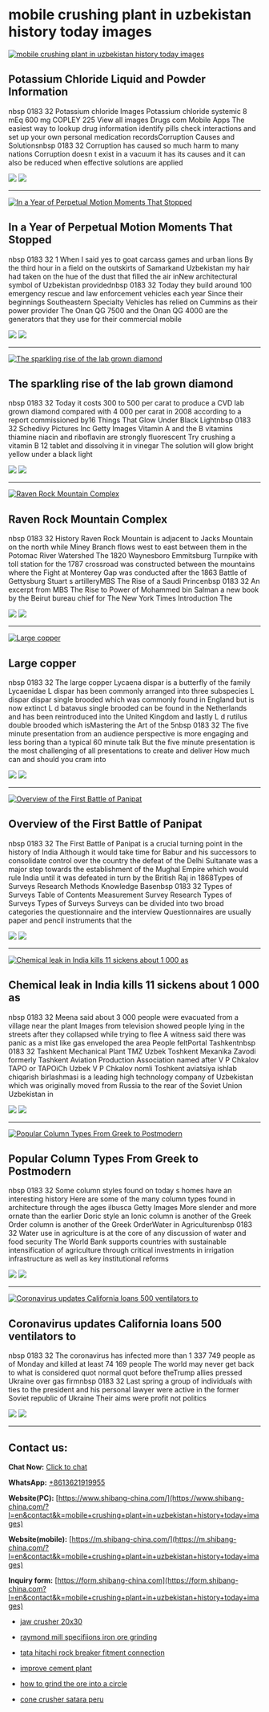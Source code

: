 # mobile crushing plant in uzbekistan history today images

<a href="https://swt.shibang-china.com/?l=en&img&k=mobile+crushing+plant+in+uzbekistan+history+today+images" target="_blank">![mobile crushing plant in uzbekistan history today images](http://static.shibang-china.com/all-800x300/1327.jpg)</a>

## Potassium Chloride Liquid and Powder Information
nbsp 0183 32 Potassium chloride Images Potassium chloride systemic 8 mEq 600 mg COPLEY 225 View all images Drugs com Mobile Apps The easiest way to lookup drug information identify pills check interactions and set up your own personal medication recordsCorruption Causes and Solutionsnbsp 0183 32 Corruption has caused so much harm to many nations Corruption doesn t exist in a vacuum it has its causes and it can also be reduced when effective solutions are applied


<a href="https://whatsapp.shibangsoft.com/WhatsApp.php" target="_blank" title="WhatsApp">![](http://static.shibang-china.com/icon/whatsapp.png)</a> <a href="https://swt.shibang-china.com/?l=en&icon&k=mobile+crushing+plant+in+uzbekistan+history+today+images" target="_blank">![](http://static.shibang-china.com/icon/chat-en.png)</a>

---

<a href="https://swt.shibang-china.com/?l=en&img&k=mobile+crushing+plant+in+uzbekistan+history+today+images" target="_blank">![In a Year of Perpetual Motion Moments That Stopped](http://static.shibang-china.com/all-800x300/1395.jpg)</a>

## In a Year of Perpetual Motion Moments That Stopped
nbsp 0183 32 1 When I said yes to goat carcass games and urban lions By the third hour in a field on the outskirts of Samarkand Uzbekistan my hair had taken on the hue of the dust that filled the air inNew architectural symbol of Uzbekistan providednbsp 0183 32 Today they build around 100 emergency rescue and law enforcement vehicles each year Since their beginnings Southeastern Specialty Vehicles has relied on Cummins as their power provider The Onan QG 7500 and the Onan QG 4000 are the generators that they use for their commercial mobile


<a href="https://whatsapp.shibangsoft.com/WhatsApp.php" target="_blank" title="WhatsApp">![](http://static.shibang-china.com/icon/whatsapp.png)</a> <a href="https://swt.shibang-china.com/?l=en&icon&k=mobile+crushing+plant+in+uzbekistan+history+today+images" target="_blank">![](http://static.shibang-china.com/icon/chat-en.png)</a>

---

<a href="https://swt.shibang-china.com/?l=en&img&k=mobile+crushing+plant+in+uzbekistan+history+today+images" target="_blank">![The sparkling rise of the lab grown diamond](http://static.shibang-china.com/all-800x300/914.jpg)</a>

## The sparkling rise of the lab grown diamond
nbsp 0183 32 Today it costs 300 to 500 per carat to produce a CVD lab grown diamond compared with 4 000 per carat in 2008 according to a report commissioned by16 Things That Glow Under Black Lightnbsp 0183 32 Schedivy Pictures Inc Getty Images Vitamin A and the B vitamins thiamine niacin and riboflavin are strongly fluorescent Try crushing a vitamin B 12 tablet and dissolving it in vinegar The solution will glow bright yellow under a black light


<a href="https://whatsapp.shibangsoft.com/WhatsApp.php" target="_blank" title="WhatsApp">![](http://static.shibang-china.com/icon/whatsapp.png)</a> <a href="https://swt.shibang-china.com/?l=en&icon&k=mobile+crushing+plant+in+uzbekistan+history+today+images" target="_blank">![](http://static.shibang-china.com/icon/chat-en.png)</a>

---

<a href="https://swt.shibang-china.com/?l=en&img&k=mobile+crushing+plant+in+uzbekistan+history+today+images" target="_blank">![Raven Rock Mountain Complex](http://static.shibang-china.com/all-800x300/993.jpg)</a>

## Raven Rock Mountain Complex
nbsp 0183 32 History Raven Rock Mountain is adjacent to Jacks Mountain on the north while Miney Branch flows west to east between them in the Potomac River Watershed The 1820 Waynesboro Emmitsburg Turnpike with toll station for the 1787 crossroad was constructed between the mountains where the Fight at Monterey Gap was conducted after the 1863 Battle of Gettysburg Stuart s artilleryMBS The Rise of a Saudi Princenbsp 0183 32 An excerpt from MBS The Rise to Power of Mohammed bin Salman a new book by the Beirut bureau chief for The New York Times Introduction The


<a href="https://whatsapp.shibangsoft.com/WhatsApp.php" target="_blank" title="WhatsApp">![](http://static.shibang-china.com/icon/whatsapp.png)</a> <a href="https://swt.shibang-china.com/?l=en&icon&k=mobile+crushing+plant+in+uzbekistan+history+today+images" target="_blank">![](http://static.shibang-china.com/icon/chat-en.png)</a>

---

<a href="https://swt.shibang-china.com/?l=en&img&k=mobile+crushing+plant+in+uzbekistan+history+today+images" target="_blank">![Large copper](http://static.shibang-china.com/all-800x300/193.jpg)</a>

## Large copper
nbsp 0183 32 The large copper Lycaena dispar is a butterfly of the family Lycaenidae L dispar has been commonly arranged into three subspecies L dispar dispar single brooded which was commonly found in England but is now extinct L d batavus single brooded can be found in the Netherlands and has been reintroduced into the United Kingdom and lastly L d rutilus double brooded which isMastering the Art of the 5nbsp 0183 32 The five minute presentation from an audience perspective is more engaging and less boring than a typical 60 minute talk But the five minute presentation is the most challenging of all presentations to create and deliver How much can and should you cram into


<a href="https://whatsapp.shibangsoft.com/WhatsApp.php" target="_blank" title="WhatsApp">![](http://static.shibang-china.com/icon/whatsapp.png)</a> <a href="https://swt.shibang-china.com/?l=en&icon&k=mobile+crushing+plant+in+uzbekistan+history+today+images" target="_blank">![](http://static.shibang-china.com/icon/chat-en.png)</a>

---

<a href="https://swt.shibang-china.com/?l=en&img&k=mobile+crushing+plant+in+uzbekistan+history+today+images" target="_blank">![Overview of the First Battle of Panipat](http://static.shibang-china.com/all-800x300/368.jpg)</a>

## Overview of the First Battle of Panipat
nbsp 0183 32 The First Battle of Panipat is a crucial turning point in the history of India Although it would take time for Babur and his successors to consolidate control over the country the defeat of the Delhi Sultanate was a major step towards the establishment of the Mughal Empire which would rule India until it was defeated in turn by the British Raj in 1868Types of Surveys Research Methods Knowledge Basenbsp 0183 32 Types of Surveys Table of Contents Measurement Survey Research Types of Surveys Types of Surveys Surveys can be divided into two broad categories the questionnaire and the interview Questionnaires are usually paper and pencil instruments that the


<a href="https://whatsapp.shibangsoft.com/WhatsApp.php" target="_blank" title="WhatsApp">![](http://static.shibang-china.com/icon/whatsapp.png)</a> <a href="https://swt.shibang-china.com/?l=en&icon&k=mobile+crushing+plant+in+uzbekistan+history+today+images" target="_blank">![](http://static.shibang-china.com/icon/chat-en.png)</a>

---

<a href="https://swt.shibang-china.com/?l=en&img&k=mobile+crushing+plant+in+uzbekistan+history+today+images" target="_blank">![Chemical leak in India kills 11 sickens about 1 000 as](http://static.shibang-china.com/all-800x300/1458.jpg)</a>

## Chemical leak in India kills 11 sickens about 1 000 as
nbsp 0183 32 Meena said about 3 000 people were evacuated from a village near the plant Images from television showed people lying in the streets after they collapsed while trying to flee A witness said there was panic as a mist like gas enveloped the area People feltPortal Tashkentnbsp 0183 32 Tashkent Mechanical Plant TMZ Uzbek Toshkent Mexanika Zavodi formerly Tashkent Aviation Production Association named after V P Chkalov TAPO or TAPOiCh Uzbek V P Chkalov nomli Toshkent aviatsiya ishlab chiqarish birlashmasi is a leading high technology company of Uzbekistan which was originally moved from Russia to the rear of the Soviet Union Uzbekistan in


<a href="https://whatsapp.shibangsoft.com/WhatsApp.php" target="_blank" title="WhatsApp">![](http://static.shibang-china.com/icon/whatsapp.png)</a> <a href="https://swt.shibang-china.com/?l=en&icon&k=mobile+crushing+plant+in+uzbekistan+history+today+images" target="_blank">![](http://static.shibang-china.com/icon/chat-en.png)</a>

---

<a href="https://swt.shibang-china.com/?l=en&img&k=mobile+crushing+plant+in+uzbekistan+history+today+images" target="_blank">![Popular Column Types From Greek to Postmodern](http://static.shibang-china.com/all-800x300/1344.jpg)</a>

## Popular Column Types From Greek to Postmodern
nbsp 0183 32 Some column styles found on today s homes have an interesting history Here are some of the many column types found in architecture through the ages ilbusca Getty Images More slender and more ornate than the earlier Doric style an Ionic column is another of the Greek Order column is another of the Greek OrderWater in Agriculturenbsp 0183 32 Water use in agriculture is at the core of any discussion of water and food security The World Bank supports countries with sustainable intensification of agriculture through critical investments in irrigation infrastructure as well as key institutional reforms


<a href="https://whatsapp.shibangsoft.com/WhatsApp.php" target="_blank" title="WhatsApp">![](http://static.shibang-china.com/icon/whatsapp.png)</a> <a href="https://swt.shibang-china.com/?l=en&icon&k=mobile+crushing+plant+in+uzbekistan+history+today+images" target="_blank">![](http://static.shibang-china.com/icon/chat-en.png)</a>

---

<a href="https://swt.shibang-china.com/?l=en&img&k=mobile+crushing+plant+in+uzbekistan+history+today+images" target="_blank">![Coronavirus updates California loans 500 ventilators to](http://static.shibang-china.com/all-800x300/1321.jpg)</a>

## Coronavirus updates California loans 500 ventilators to
nbsp 0183 32 The coronavirus has infected more than 1 337 749 people as of Monday and killed at least 74 169 people The world may never get back to what is considered quot normal quot before theTrump allies pressed Ukraine over gas firmnbsp 0183 32 Last spring a group of individuals with ties to the president and his personal lawyer were active in the former Soviet republic of Ukraine Their aims were profit not politics


<a href="https://whatsapp.shibangsoft.com/WhatsApp.php" target="_blank" title="WhatsApp">![](http://static.shibang-china.com/icon/whatsapp.png)</a> <a href="https://swt.shibang-china.com/?l=en&icon&k=mobile+crushing+plant+in+uzbekistan+history+today+images" target="_blank">![](http://static.shibang-china.com/icon/chat-en.png)</a>

---
## Contact us:

**Chat Now:** [Click to chat](https://swt.shibang-china.com?l=en&contact&k=mobile+crushing+plant+in+uzbekistan+history+today+images)

**WhatsApp:**  [+8613621919955](https://whatsapp.shibangsoft.com/WhatsApp.php)

**Website(PC):** [https://www.shibang-china.com/](https://www.shibang-china.com/?l=en&contact&k=mobile+crushing+plant+in+uzbekistan+history+today+images)

**Website(mobile):** [https://m.shibang-china.com/](https://m.shibang-china.com/?l=en&contact&k=mobile+crushing+plant+in+uzbekistan+history+today+images)

**Inquiry form:** [https://form.shibang-china.com](https://form.shibang-china.com?l=en&contact&k=mobile+crushing+plant+in+uzbekistan+history+today+images)

* [jaw crusher 20x30](../166/jaw%20crusher%2020x30.md)

* [raymond mill specifiions iron ore grinding](../161/raymond%20mill%20specifiions%20iron%20ore%20grinding.md)

* [tata hitachi rock breaker fitment connection](../162/tata%20hitachi%20rock%20breaker%20fitment%20connection.md)

* [improve cement plant](../162/improve%20cement%20plant.md)

* [how to grind the ore into a circle](../163/how%20to%20grind%20the%20ore%20into%20a%20circle.md)

* [cone crusher satara peru](../168/cone%20crusher%20satara%20peru.md)